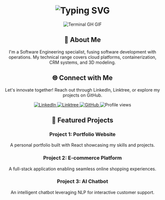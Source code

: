 <div align="center">
    <h1>
        <img src="https://readme-typing-svg.herokuapp.com?font=Jetbrains+mono&size=40&duration=3000&color=33FF33&center=true&vCenter=true&width=435&lines=Hey..+I'm+Kimuchu;This+is..;..my+Github.." alt="Typing SVG" />
    </h1>
    <p>
        <img src="termina-gh.gif" alt="Terminal GH GIF" />
    </p>
</div>

<div align="center">
    <h2 class="animate__animated animate__fadeInDown">🚀 About Me</h2>
    <p class="animate__animated animate__fadeInUp">
        I'm a Software Engineering specialist, fusing software development with operations. My technical range covers cloud platforms, containerization, CRM systems, and 3D modeling.
    </p>
</div>

<div align="center">
    <h2 class="animate__animated animate__fadeInLeft">🌐 Connect with Me</h2>
    <p>Let's innovate together! Reach out through LinkedIn, Linktree, or explore my projects on GitHub.</p>
    <div>
        <a href="https://www.linkedin.com/in/kimuchu-njuguna-2a6031224/">
            <img src="https://img.shields.io/badge/KimuchuJr-0077B5?style=for-the-badge&logo=linkedin&logoColor=white" alt="LinkedIn" />
        </a>
        <a href="https://linktr.ee/kimuchujr">
            <img src="https://img.shields.io/badge/Linktree-39E09B?style=for-the-badge&logo=Linktree&logoColor=white" alt="Linktree" />
        </a>
        <a href="https://github.com/KimuchuJr/KimuchuJr" target="_blank">
            <img src="https://img.shields.io/badge/View%20on%20GitHub-%230077B5.svg?&style=for-the-badge&logo=github&logoColor=white" alt="GitHub" />
        </a>
        <img src="https://komarev.com/ghpvc/?username=KimuchuJr&style=for-the-badge" alt="Profile views" />
    </div>
</div>

<div align="center">
    <h2 class="animate__animated animate__fadeInRight">📂 Featured Projects</h2>
    <div class="project-carousel owl-carousel">
        <div class="project-card">
            <h3>Project 1: Portfolio Website</h3>
            <p>A personal portfolio built with React showcasing my skills and projects.</p>
        </div>
        <div class="project-card">
            <h3>Project 2: E-commerce Platform</h3>
            <p>A full-stack application enabling seamless online shopping experiences.</p>
        </div>
        <div class="project-card">
            <h3>Project 3: AI Chatbot</h3>
            <p>An intelligent chatbot leveraging NLP for interactive customer support.</p>
        </div>
    </div>
</div>

<link rel="stylesheet" href="https://cdnjs.cloudflare.com/ajax/libs/animate.css/4.1.1/animate.min.css" />
<link rel="stylesheet" href="https://cdnjs.cloudflare.com/ajax/libs/OwlCarousel2/2.3.4/assets/owl.carousel.min.css" />
<link rel="stylesheet" href="https://cdnjs.cloudflare.com/ajax/libs/OwlCarousel2/2.3.4/assets/owl.theme.default.min.css" />

<script src="https://cdnjs.cloudflare.com/ajax/libs/jquery/3.6.0/jquery.min.js"></script>
<script src="https://cdnjs.cloudflare.com/ajax/libs/OwlCarousel2/2.3.4/owl.carousel.min.js"></script>
<script>
    $(document).ready(function() {
        $(".project-carousel").owlCarousel({
            loop: true,
            margin: 10,
            nav: true,
            autoplay: true,
            autoplayTimeout: 3000,
            responsive: {
                0: { items: 1 },
                600: { items: 2 },
                1000: { items: 3 }
            }
        });
    });
</script>
